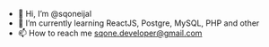 - 👋 Hi, I’m @sqoneijal
- 🌱 I’m currently learning ReactJS, Postgre, MySQL, PHP and other
- 📫 How to reach me sqone.developer@gmail.com

<!---
sqoneijal/sqoneijal is a ✨ special ✨ repository because its `README.md` (this file) appears on your GitHub profile.
You can click the Preview link to take a look at your changes.
--->

